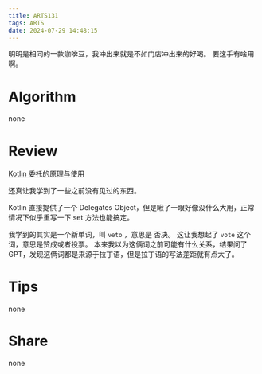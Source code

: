 ```yaml
---
title: ARTS131
tags: ARTS
date: 2024-07-29 14:48:15
---
```


明明是相同的一款咖啡豆，我冲出来就是不如门店冲出来的好喝。
要这手有啥用啊。

<!-- more -->

# Algorithm

none

# Review

[Kotlin 委托的原理与使用](https://mp.weixin.qq.com/s/wY8kYYHdRI8v0m5L8IIYSw)

还真让我学到了一些之前没有见过的东西。

Kotlin 直接提供了一个 Delegates Object，但是瞅了一眼好像没什么大用，正常情况下似乎重写一下 set 方法也能搞定。

我学到的其实是一个新单词，叫 `veto` ，意思是 否决。
这让我想起了 `vote` 这个词，意思是赞成或者投票。
本来我以为这俩词之前可能有什么关系，结果问了 GPT，发现这俩词都是来源于拉丁语，但是拉丁语的写法差距就有点大了。

# Tips

none

# Share

none
